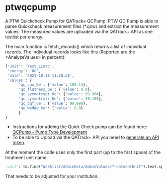 # ptwqcpump
A PTW Quickcheck Pump for QATrack+ QCPump. PTW QC Pump is able to parse Quickcheck measurement files (\*.qcw) and extract the measurement values. The measured values are uploaded via the QATrack+ API as one testlist per energy.

The main function is fetch_records() which returns a list of individual records. The individual records looks like this (Reported are the \<AnalyzeValues\> in percent):

```python
{'unit': 'Test_Linac',
 'energy': '6e', 
 'date': '2021-10-18 11:18:38', 
 'values': {
      'qc_cax_6e': {'value': 100.13},
      'qc_flatness_6e': {'value': 0.0},
      'qc_symmetrygt_6e': {'value': 99.904},
      'qc_symmetrylr_6e': {'value': 98.105},
      'qc_bqf_6e': {'value': 99.988},
      'qc_wedge_6e': {'value': 0.0}
      }
}
```
  
- Instructions for adding the Quick Check pump can be found here: [QCPump - Pump Type Development](http://qcpump.qatrackplus.com/en/stable/pumps/dev/developing.html)
- To be able to Upload via the QATrack+ API you need to [generate an API token](https://docs.qatrackplus.com/en/stable/api/guide.html#using-the-qatrack-api).

At the moment the code uses only the first part (up to the first space) of the treatment unit name.
```python
'unit': td.find("Worklist/AdminData/AdminValues/TreatmentUnit").text.split(' ')[0],
```
That needs to be adjusted for your institution.
